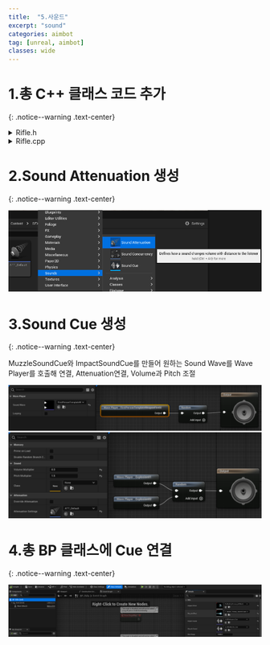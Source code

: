 ```yaml
---
title:  "5.사운드"
excerpt: "sound"
categories: aimbot
tag: [unreal, aimbot]
classes: wide
---
```


# 1.총 C++ 클래스 코드 추가
{: .notice--warning .text-center}

<details>
<summary>Rifle.h</summary>
<div markdown="1">

```cpp
private:
	UPROPERTY(EditAnywhere)
	USoundBase* ImpactSound;

	UPROPERTY(EditAnywhere)
	USoundBase* MuzzleSound;
```
</div>
</details>

<details>
<summary>Rifle.cpp</summary>
<div markdown="1">

```cpp
void ARifle::PullTrigger()
{
	UGameplayStatics::SpawnEmitterAttached(MuzzleEffect, Mesh, TEXT("Muzzle"));
	UGameplayStatics::SpawnSoundAttached(MuzzleSound, Mesh, TEXT("Muzzle"));

	FHitResult Hit;
	FVector ShotDirection;
	bool bSuccess = LineTrace(Hit, ShotDirection);
	if (bSuccess)
	{
		UGameplayStatics::SpawnEmitterAtLocation(GetWorld(), ImpactEffect, Hit.Location, ShotDirection.Rotation());
		UGameplayStatics::PlaySoundAtLocation(GetWorld(), ImpactSound, Hit.Location);
	}
}
```

</div>
</details>

# 2.Sound Attenuation 생성
{: .notice--warning .text-center}

<img src="/img/unreal/aimbot/5_audio/att.png"/>

# 3.Sound Cue 생성
{: .notice--warning .text-center}

MuzzleSoundCue와 ImpactSoundCue를 만들어 원하는 Sound Wave를 Wave Player를 호출해 연결, Attenuation연결, Volume과 Pitch 조절

<img src="/img/unreal/aimbot/5_audio/soundCue2.png"/>

<img src="/img/unreal/aimbot/5_audio/soundCue.png"/>

# 4.총 BP 클래스에 Cue 연결
{: .notice--warning .text-center}

<img src="/img/unreal/aimbot/5_audio/connectCue.png"/>